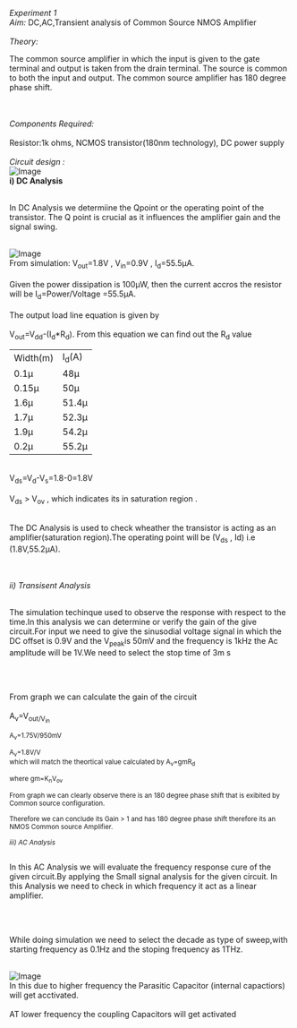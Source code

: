 <em>Experiment 1</em>
<br><em>Aim:</em> DC,AC,Transient analysis of Common Source NMOS Amplifier</br>
<br><em>Theory:</em></br><p>The common source amplifier in which the input is given to the gate terminal and output is taken from the drain terminal. The source is common to both the input and output. The common source amplifier has 180 degree phase shift.</p></br>
<br><em>Components Required:</em></br>
<br>Resistor:1k ohms, NCMOS transistor(180nm technology), DC power supply</br>
<br><em>Circuit design : </em></br>
![Image](https://github.com/user-attachments/assets/b6f85d21-1ce1-452f-a2b8-def507cbb9ba)
<br>**i) DC Analysis**</br>
<br><p> In DC Analysis we determiine the Qpoint or the operating point of the transistor. The Q point is crucial as it influences the amplifier gain and the signal swing.</p></br>
![Image](https://github.com/user-attachments/assets/9a5b6602-1f51-40ee-ae98-9c608f4fef62)
<br>From simulation: V<sub>out</sub>=1.8V , V<sub>in</sub>=0.9V , I<sub>d</sub>=55.5µA.</br>
<br> Given the power dissipation is 100µW, then the current accros the resistor will be I<sub>d</sub>=Power/Voltage =55.5µA.</br>
<br>The output load line equation is given by</br><br>V<sub>out</sub>=V<sub>dd</sub>-(I<sub>d</sub>*R<sub>d</sub>). From this equation we can find out the R<sub>d</sub> value </br>
<table>
  <tr>
    <td>Width(m)</td>
    <td>I<sub>d</sub>(A)</td> 
  </tr>
  <tr>
    <td>0.1µ</td>
    <td>48µ</td>
  </tr>
  <tr>
    <td>0.15µ</td>
    <td>50µ</td>
  </tr>
  <tr>
    <td>1.6µ</td>
    <td>51.4µ</td>
  </tr>
  <tr>
    <td>1.7µ</td>
    <td>52.3µ</td>
  </tr>
  <tr>
    <td>1.9µ</td>
    <td>54.2µ</td>
  </tr>
  <tr>
    <td>0.2µ</td>
    <td>55.2µ</td>
  </tr>
</table>
<br>V<sub>ds</sub>=V<sub>d</sub>-V<sub>s</sub>=1.8-0=1.8V</br>
<br>V<sub>ds</sub> > V<sub>ov</sub> , which indicates its in saturation region .</br>
<br><p>The DC Analysis is used to check wheather the transistor is acting as an amplifier(saturation region).The operating point will be (V<sub>ds</sub> , I<suub>d</suub>)
i.e (1.8V,55.2µA).</p></br>
<br><em>ii) Transisent Analysis</em></br>
<br><p>The simulation techinque used to observe the response with respect to the time.In this analysis we can determine or verify the gain of the give circuit.For input we need to give the sinusodial voltage signal in which the DC offset is 0.9V and the V<sub>peak</sub>is 50mV and the frequency is 1kHz the Ac amplitude will be 1V.We need to select the stop time of 3m s</p></br>

<br>From graph we can calculate the gain of the circuit </br>
<br>A<sub>v</sub>=V<sub>out/V<sub>in</sub></br>
<br>A<sub>v</sub>=1.75V/950mV</br>
<br>A<sub>v</sub>=1.8V/V
<br>which will match the theortical value calculated by A<sub>v</sub>=gmR<sub>d</sub></br>
<br>where gm=K<sub>n</sub>V<sub>ov</sub></br>
<br> From graph we can clearly observe there is an 180 degree phase shift that is exibited by Common source configuration.</br>
<br>Therefore we can conclude its Gain > 1 and has 180 degree phase shift therefore its an NMOS Common source Amplifier. </br>
<br><em>iii) AC Analysis </em></br>
<br> <p>In this AC Analysis we will evaluate the frequency response cure of the given circuit.By applying the Small signal analysis for the given circuit. In this Analysis we need to check in which frequency it act as a linear amplifier.</p></br>
<br><p>While doing simulation we need to select the decade as type of sweep,with starting frequency as 0.1Hz and the stoping frequency as 1THz.</p></br>
![Image](https://github.com/user-attachments/assets/c845e953-3995-4944-9111-c31b19d2272d)
<br> In this due to higher frequency the Parasitic Capacitor (internal capactiors) will get acctivated.</br>
<br>AT lower frequency the coupling Capacitors will get activated</br>

